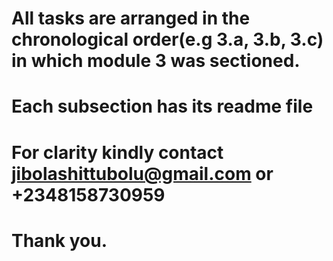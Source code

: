# All tasks are arranged in the chronological order(e.g 3.a, 3.b, 3.c) in which module 3 was sectioned.

# Each subsection has its readme file
# For clarity kindly contact jibolashittubolu@gmail.com or +2348158730959


# Thank you.



